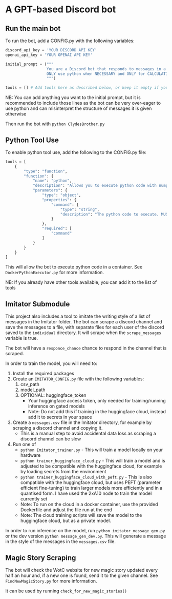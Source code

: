 # A GPT-based Discord bot

## Run the main bot

To run the bot, add a CONFIG.py with the following variables:

```python
discord_api_key = 'YOUR DISCORD API KEY'
openai_api_key = 'YOUR OPENAI API KEY'

initial_prompt = ("""
                  You are a Discord bot that responds to messages in a discord, which are given in the format USERNAME: MESSAGE. 
                  ONLY use python when NECESSARY and ONLY for CALCULATIONS.
                  """)

tools = [] # Add tools here as described below, or keep it empty if you don't want to use any tools
```

NB: You can add anything you want to the initial prompt, but it is recommended to include those lines as the bot can be very over-eager to use python and can misinterpret the structure of messages it is given otherwise

Then run the bot with `python ClydesBrother.py`

## Python Tool Use

To enable python tool use, add the following to the CONFIG.py file:

```python
tools = [
    {
        "type": "function",
        "function": {
            "name": "python",
            "description": "Allows you to execute python code with numpy, scipi and pandas. You MUST ALWAYS call print() on all output/return values - i.e. print(output)",
            "parameters": {
                "type": "object",
                "properties": {
                    "command": {
                        "type": "string",
                        "description": "The python code to execute. MUST print the output using print()"
                    }
                },
                "required": [
                    "command"
                ]
            }
        }
    }
]
```

This will allow the bot to execute python code in a container. See ``DockerPythonExecutor.py`` for more information.

NB: If you already have other tools available, you can add it to the list of tools

## Imitator Submodule

This project also includes a tool to imitate the writing style of a list of messages in the Imitator folder. The bot can scrape a discord channel and save the messages to a file, with separate files for each user of the discord saved to the ``individual`` directory. It will scrape when the ``scrape_messages`` variable is true.

The bot will have a ``responce_chance`` chance to respond in the channel that is scraped.

In order to train the model, you will need to:

1. Install the required packages 
2. Create an ``IMITATOR_CONFIG.py`` file with the following variables:
   1. csv_path
   2. model_path
   3. OPTIONAL: huggingface_token 
      - Your huggingface access token, only needed for training/running inference on gated models
      - Note: Do not add this if training in the huggingface cloud, instead add it to secrets in your space
3. Create a ``messages.csv`` file in the Imitator directory, for example by scraping a discord channel and copying it.
   - This is a manual step to avoid accidental data loss as scraping a discord channel can be slow
4. Run one of
   - ``python Imitator_trainer.py`` - This will train a model locally on your hardware
   - ``python trainer_huggingface_cloud.py`` - This will train a model and is adjusted to be compatible with the huggingface cloud, for example by loading secrets from the environment
   - ``python trainer_huggingface_cloud_with_peft.py`` - This is also compatible with the huggingface cloud, but uses PEFT (parameter efficient fine-tuning) to train larger models more efficiently and in a quantised form. I have used the 2xA10 node to train the model currently set
   - Note: To run on the cloud in a docker container, use the provided Dockerfile and adjust the file run at the end
   - Note: The cloud training scripts will save the model to the huggingface cloud, but as a private model.

In order to run inference on the model, run ``python imitator_message_gen.py`` or the dev version ``python message_gen_dev.py``. This will generate a message in the style of the messages in the ``messages.csv`` file.

## Magic Story Scraping

The bot will check the WotC website for new magic story updated every half an hour and, if a new one is found, send it to the given channel. See ``FindNewMagicStory.py`` for more information.

It can be used by running ``check_for_new_magic_stories()``
